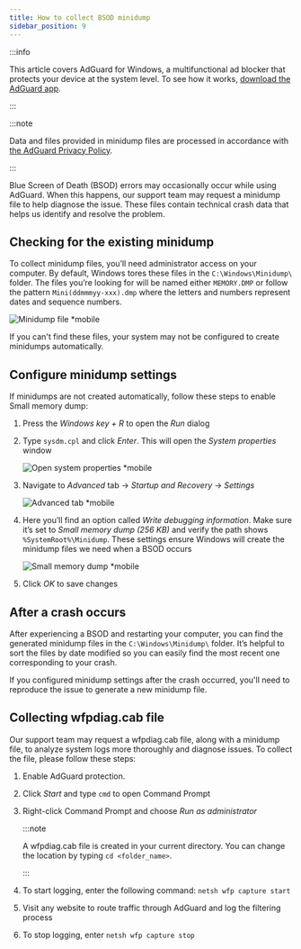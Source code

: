 ```yaml
---
title: How to collect BSOD minidump
sidebar_position: 9
---
```


:::info

This article covers AdGuard for Windows, a multifunctional ad blocker that protects your device at the system level. To see how it works, [download the AdGuard app](https://agrd.io/download-kb-adblock).

:::

:::note

Data and files provided in minidump files are processed in accordance with [the AdGuard Privacy Policy](https://adguard.com/en/privacy.html).

:::

Blue Screen of Death (BSOD) errors may occasionally occur while using AdGuard. When this happens, our support team may request a minidump file to help diagnose the issue. These files contain technical crash data that helps us identify and resolve the problem.

## Checking for the existing minidump

To collect minidump files, you’ll need administrator access on your computer. By default, Windows tores these files in the `C:\Windows\Minidump\` folder. The files you’re looking for will be named either `MEMORY.DMP` or follow the pattern `Mini(ddmmmyy-xxx).dmp` where the letters and numbers represent dates and sequence numbers.

![Minidump file *mobile](https://cdn.adtidy.org/content/kb/ad_blocker/windows/solving-problems/minidump.png)

If you can't find these files, your system may not be configured to create minidumps automatically.

## Configure minidump settings

If minidumps are not created automatically, follow these steps to enable Small memory dump:

1. Press the *Windows key + R* to open the *Run* dialog

1. Type `sysdm.cpl` and click *Enter*. This will open the *System properties* window

    ![Open system properties *mobile](https://cdn.adtidy.org/content/kb/ad_blocker/windows/solving-problems/sysdm.png)

1. Navigate to *Advanced* tab → *Startup and Recovery* → *Settings*

    ![Advanced tab *mobile](https://cdn.adtidy.org/content/kb/ad_blocker/windows/solving-problems/advanced_tab.png)

1. Here you’ll find an option called *Write debugging information*. Make sure it’s set to *Small memory dump (256 KB)* and verify the path shows `%SystemRoot%\Minidump`. These settings ensure Windows will create the minidump files we need when a BSOD occurs

    ![Small memory dump *mobile](https://cdn.adtidy.org/content/kb/ad_blocker/windows/solving-problems/systemroot.png)

1. Click *OK* to save changes

## After a crash occurs

After experiencing a BSOD and restarting your computer, you can find the generated minidump files in the `C:\Windows\Minidump\` folder. It’s helpful to sort the files by date modified so you can easily find the most recent one corresponding to your crash.

If you configured minidump settings after the crash occurred, you'll need to reproduce the issue to generate a new minidump file.

## Collecting wfpdiag.cab file

Our support team may request a wfpdiag.cab file, along with a minidump file, to analyze system logs more thoroughly and diagnose issues. To collect the file, please follow these steps:

1. Enable AdGuard protection.

1. Click *Start* and type `cmd` to open Command Prompt

1. Right-click Command Prompt and choose *Run as administrator*

    :::note

    A wfpdiag.cab file is created in your current directory. You can change the location by typing `cd <folder_name>`.

    :::

1. To start logging, enter the following command: `netsh wfp capture start`

1. Visit any website to route traffic through AdGuard and log the filtering process

1. To stop logging, enter `netsh wfp capture stop`
